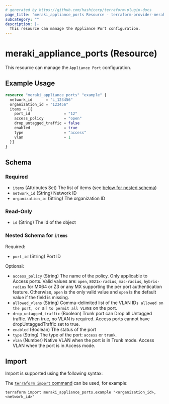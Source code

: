 ```yaml
---
# generated by https://github.com/hashicorp/terraform-plugin-docs
page_title: "meraki_appliance_ports Resource - terraform-provider-meraki"
subcategory: ""
description: |-
  This resource can manage the Appliance Port configuration.
---
```


# meraki_appliance_ports (Resource)

This resource can manage the `Appliance Port` configuration.

## Example Usage

```terraform
resource "meraki_appliance_ports" "example" {
  network_id      = "L_123456"
  organization_id = "123456"
  items = [{
    port_id               = "12"
    access_policy         = "open"
    drop_untagged_traffic = false
    enabled               = true
    type                  = "access"
    vlan                  = 1
  }]
}
```

<!-- schema generated by tfplugindocs -->
## Schema

### Required

- `items` (Attributes Set) The list of items (see [below for nested schema](#nestedatt--items))
- `network_id` (String) Network ID
- `organization_id` (String) The organization ID

### Read-Only

- `id` (String) The id of the object

<a id="nestedatt--items"></a>
### Nested Schema for `items`

Required:

- `port_id` (String) Port ID

Optional:

- `access_policy` (String) The name of the policy. Only applicable to Access ports. Valid values are: `open`, `8021x-radius`, `mac-radius`, `hybris-radius` for MX64 or Z3 or any MX supporting the per port authentication feature. Otherwise, `open` is the only valid value and `open` is the default value if the field is missing.
- `allowed_vlans` (String) Comma-delimited list of the VLAN ID`s allowed on the port, or `all` to permit all VLAN`s on the port.
- `drop_untagged_traffic` (Boolean) Trunk port can Drop all Untagged traffic. When true, no VLAN is required. Access ports cannot have dropUntaggedTraffic set to true.
- `enabled` (Boolean) The status of the port
- `type` (String) The type of the port: `access` or `trunk`.
- `vlan` (Number) Native VLAN when the port is in Trunk mode. Access VLAN when the port is in Access mode.

## Import

Import is supported using the following syntax:

The [`terraform import` command](https://developer.hashicorp.com/terraform/cli/commands/import) can be used, for example:

```shell
terraform import meraki_appliance_ports.example "<organization_id>,<network_id>"
```
